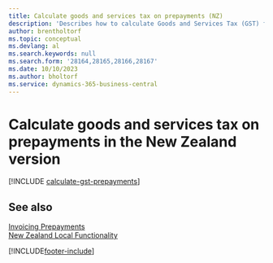 ```yaml
---
title: Calculate goods and services tax on prepayments (NZ)
description: 'Describes how to calculate Goods and Services Tax (GST) for partial payments or prepayments based on the total invoice amount, instead of on a partial amount.'
author: brentholtorf
ms.topic: conceptual
ms.devlang: al
ms.search.keywords: null
ms.search.form: '28164,28165,28166,28167'
ms.date: 10/10/2023
ms.author: bholtorf
ms.service: dynamics-365-business-central
---
```


# Calculate goods and services tax on prepayments in the New Zealand version

[!INCLUDE [calculate-gst-prepayments](../includes/AUNZ/calculate-gst-prepayments.md)]

## See also

[Invoicing Prepayments](../../finance-invoice-prepayments.md)   
[New Zealand Local Functionality](new-zealand-local-functionality.md)


[!INCLUDE[footer-include](../../includes/footer-banner.md)]